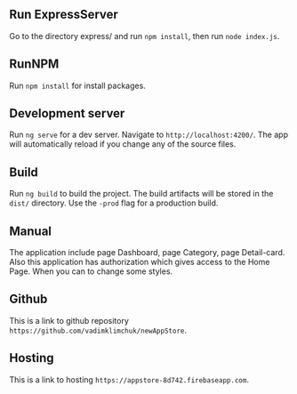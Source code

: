 ## Run ExpressServer

Go to the directory express/ and run `npm install`, then run `node index.js`.

## RunNPM

Run `npm install` for install packages.

## Development server

Run `ng serve` for a dev server. Navigate to `http://localhost:4200/`. The app will automatically reload if you change any of the source files.

## Build

Run `ng build` to build the project. The build artifacts will be stored in the `dist/` directory. Use the `-prod` flag for a production build.

## Manual

The application include page Dashboard, page Category, page Detail-card. Also this application has authorization which gives access to the Home Page.
When you can to change some styles.

## Github

This is a link to github repository `https://github.com/vadimklimchuk/newAppStore`.

## Hosting

This is a link to hosting `https://appstore-8d742.firebaseapp.com`.


